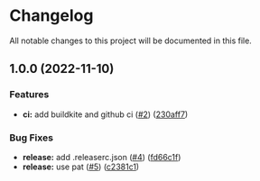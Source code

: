 # Changelog

All notable changes to this project will be documented in this file.

## 1.0.0 (2022-11-10)


### Features

* **ci:** add buildkite and github ci ([#2](https://github.com/alistairpialek/solaredge-panels-go/issues/2)) ([230aff7](https://github.com/alistairpialek/solaredge-panels-go/commit/230aff77ee04ca9a0e008140c5a23bc821029176))


### Bug Fixes

* **release:** add .releaserc.json ([#4](https://github.com/alistairpialek/solaredge-panels-go/issues/4)) ([fd66c1f](https://github.com/alistairpialek/solaredge-panels-go/commit/fd66c1f509b51823f580a11f77db128641045269))
* **release:** use pat ([#5](https://github.com/alistairpialek/solaredge-panels-go/issues/5)) ([c2381c1](https://github.com/alistairpialek/solaredge-panels-go/commit/c2381c1fe773be83e962bd48653fd1b33d94444e))
